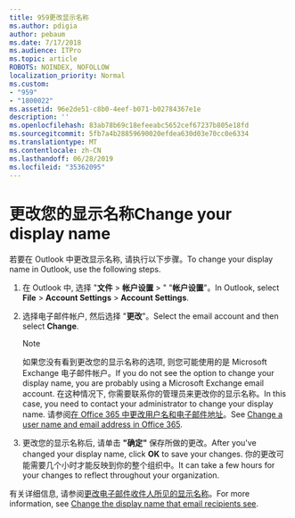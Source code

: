 ```yaml
---
title: 959更改显示名称
ms.author: pdigia
author: pebaum
ms.date: 7/17/2018
ms.audience: ITPro
ms.topic: article
ROBOTS: NOINDEX, NOFOLLOW
localization_priority: Normal
ms.custom:
- "959"
- "1800022"
ms.assetid: 96e2de51-c8b0-4eef-b071-b02784367e1e
description: ''
ms.openlocfilehash: 83ab78b69c18efeeabc5652cef67237b805e18fd
ms.sourcegitcommit: 5fb7a4b28859690020efdea630d03e70cc0e6334
ms.translationtype: MT
ms.contentlocale: zh-CN
ms.lasthandoff: 06/28/2019
ms.locfileid: "35362095"
---
```

# <a name="change-your-display-name"></a><span data-ttu-id="f3f18-102">更改您的显示名称</span><span class="sxs-lookup"><span data-stu-id="f3f18-102">Change your display name</span></span>
  
<span data-ttu-id="f3f18-103">若要在 Outlook 中更改显示名称, 请执行以下步骤。</span><span class="sxs-lookup"><span data-stu-id="f3f18-103">To change your display name in Outlook, use the following steps.</span></span>
  
1. <span data-ttu-id="f3f18-104">在 Outlook 中, 选择 "**文件** \> **帐户设置** \> " "**帐户设置**"。</span><span class="sxs-lookup"><span data-stu-id="f3f18-104">In Outlook, select **File** \> **Account Settings** \> **Account Settings**.</span></span>

2. <span data-ttu-id="f3f18-105">选择电子邮件帐户, 然后选择 "**更改**"。</span><span class="sxs-lookup"><span data-stu-id="f3f18-105">Select the email account and then select **Change**.</span></span>

    > [!NOTE]
    > <span data-ttu-id="f3f18-106">如果您没有看到更改您的显示名称的选项, 则您可能使用的是 Microsoft Exchange 电子邮件帐户。</span><span class="sxs-lookup"><span data-stu-id="f3f18-106">If you do not see the option to change your display name, you are probably using a Microsoft Exchange email account.</span></span> <span data-ttu-id="f3f18-107">在这种情况下, 你需要联系你的管理员来更改你的显示名称。</span><span class="sxs-lookup"><span data-stu-id="f3f18-107">In this case, you need to contact your administrator to change your display name.</span></span> <span data-ttu-id="f3f18-108">请参阅[在 Office 365 中更改用户名和电子邮件地址](https://support.office.com/article/fb5ac074-e203-4e1f-9843-b9d1a3e03297.aspx)。</span><span class="sxs-lookup"><span data-stu-id="f3f18-108">See [Change a user name and email address in Office 365](https://support.office.com/article/fb5ac074-e203-4e1f-9843-b9d1a3e03297.aspx).</span></span>
  
3. <span data-ttu-id="f3f18-109">更改您的显示名称后, 请单击 **"确定"** 保存所做的更改。</span><span class="sxs-lookup"><span data-stu-id="f3f18-109">After you've changed your display name, click **OK** to save your changes.</span></span> <span data-ttu-id="f3f18-110">你的更改可能需要几个小时才能反映到你的整个组织中。</span><span class="sxs-lookup"><span data-stu-id="f3f18-110">It can take a few hours for your changes to reflect throughout your organization.</span></span>

<span data-ttu-id="f3f18-111">有关详细信息, 请参阅[更改电子邮件收件人所见的显示名称](https://support.office.com/article/2b53331a-ba2a-4803-88dc-ac9fe376c8a9.aspx)。</span><span class="sxs-lookup"><span data-stu-id="f3f18-111">For more information, see [Change the display name that email recipients see](https://support.office.com/article/2b53331a-ba2a-4803-88dc-ac9fe376c8a9.aspx).</span></span>
  